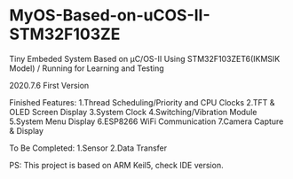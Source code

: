 # MyOS-Based-on-uCOS-II-STM32F103ZE
Tiny Embeded System Based on μC/OS-II Using STM32F103ZET6(IKMSIK Model) / Running for Learning and Testing

2020.7.6 First Version

Finished Features:
1.Thread Scheduling/Priority and CPU Clocks
2.TFT & OLED Screen Display
3.System Clock
4.Switching/Vibration Module
5.System Menu Display
6.ESP8266 WiFi Communication
7.Camera Capture & Display

To Be Completed:
1.Sensor
2.Data Transfer

PS: This project is based on ARM Keil5, check IDE version.


